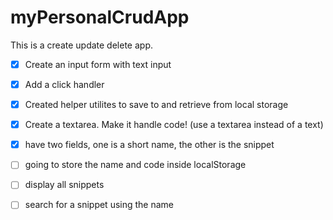 # myPersonalCrudApp
This is a create update delete app.

- [x] Create an input form with text input
- [x] Add a click handler
- [x] Created helper utilites to save to and retrieve from local storage

- [x] Create a textarea. Make it handle code! (use a textarea instead of a text)
- [x] have two fields, one is a short name, the other is the snippet
- [ ] going to store the name and code inside localStorage
- [ ] display all snippets
- [ ] search for a snippet using the name
<!-- example: <pre>JSON.stringify.... -->
